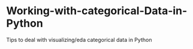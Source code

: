 # Working-with-categorical-Data-in-Python
Tips to deal with visualizing/eda categorical data in Python
